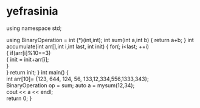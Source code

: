 # yefrasinia

using namespace std; 

using BinaryOperation = int (*)(int,int);
int sum(int a,int b)
{     return a+b; }
int accumulate(int arr[],int i,int last, int init) 
{      for(; i&lt;last; ++i)   
{         if(arr[i]%10==3)  
{             init = init+arr[i];      
}  
}     return init;  } 
int main() {   
int arr[10]= {123, 644, 124, 56, 133,12,334,556,1333,343};   
BinaryOperation op = sum;     auto a = mysum(12,34);     
cout &lt;&lt; a &lt;&lt; endl;  
return 0; }

